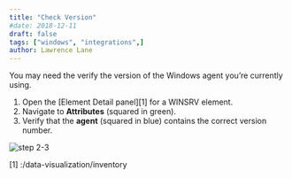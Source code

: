 ```yaml
---
title: "Check Version"
#date: 2018-12-11
draft: false
tags: ["windows", "integrations",]
author: Lawrence Lane
---
```


You may need the verify the version of the Windows agent you’re currently using.

1. Open the [Element Detail panel][1] for a WINSRV element.
2. Navigate to **Attributes** (squared in green).
3. Verify that the **agent** (squared in blue) contains the correct version number.

![step 2-3](/images/windows-agent-check-version/step-2-3.png)


[1] :/data-visualization/inventory
